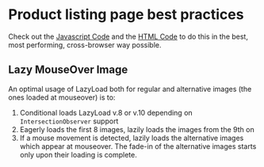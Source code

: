 # Product listing page best practices

Check out the [Javascript Code](index.js) and the [HTML Code](index.html) to do this in the best, most performing, cross-browser way possible.

## Lazy MouseOver Image

An optimal usage of LazyLoad both for regular and alternative images (the ones loaded at mouseover) is to:

1. Conditional loads LazyLoad v.8 or v.10 depending on `IntersectionObserver` support
2. Eagerly loads the first 8 images, lazily loads the images from the 9th on
3. If a mouse movement is detected, lazily loads the alternative images which appear at mouseover. The fade-in of the alternative images starts only upon their loading is complete.